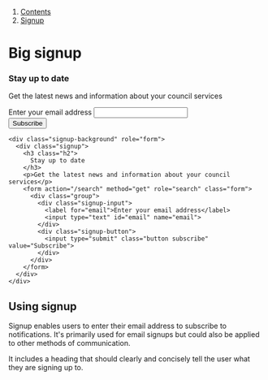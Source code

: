 <div class="breadcrumbs">
  <ol>
    <li><a href="/docs/core/contents">Contents</a></li>
    <li><a href="#">Signup</a></li>
  </ol>
</div>

# Big signup

<div class="signup-background" role="form">
  <div class="signup">
    <h3 class="h2">
      Stay up to date 
    </h3>
    <p>Get the latest news and information about your council services</p>
    <form action="/search" method="get" role="search" class="form">
      <div class="group">
        <div class="signup-input">
          <label for="email">Enter your email address</label>
          <input type="text" id="email" name="email">
        </div>
        <div class="signup-button">
          <input type="submit" class="button subscribe" value="Subscribe">
        </div>
      </div>
    </form>
  </div>
</div>

    <div class="signup-background" role="form">
      <div class="signup">
        <h3 class="h2">
          Stay up to date 
        </h3>
        <p>Get the latest news and information about your council services</p>
        <form action="/search" method="get" role="search" class="form">
          <div class="group">
            <div class="signup-input">
              <label for="email">Enter your email address</label>
              <input type="text" id="email" name="email">
            </div>
            <div class="signup-button">
              <input type="submit" class="button subscribe" value="Subscribe">
            </div>
          </div>
        </form>
      </div>
    </div>

## Using signup

Signup enables users to enter their email address to subscribe to notifications. It's primarily used for email signups but could also be applied to other methods of communication.

It includes a heading that should clearly and concisely tell the user what they are signing up to.
